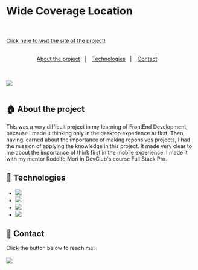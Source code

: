 <h1>Wide Coverage Location</h1>
<br>
<br>
<a href="https://beatriz-cirqueira.github.io/Wide-Coverage-location/">Click here to visit the site of the project!</a>
<br>
<br>
<p align="center">
  <a href="#house-about-the-project">About the project</a>&nbsp;&nbsp;&nbsp;|&nbsp;&nbsp;&nbsp;
  <a href="#wrench-technologies">Technologies</a>&nbsp;&nbsp;&nbsp;|&nbsp;&nbsp;&nbsp;
  <a href="#iphone-contact">Contact</a>&nbsp;&nbsp;&nbsp;&nbsp;&nbsp;&nbsp;
</p>
<br>
<br>
<img src="https://github.com/beatriz-cirqueira/Wide-Coverage-location/blob/master/mockup-wide-coverage-location.png?raw=true"/>
<br>
<br>

## :house: About the project

<p>This was a very difficult project in my learning of FrontEnd Development, because I made it thinking only in the desktop experience at first. Then, having learned about the importance of making reponsives projects, I had the mission of applying the knowledge in this project. It made very clear to me about the importance of think first in the mobile experience. I made it with my mentor Rodolfo Mori in DevClub's course Full Stack Pro.</p>

## :wrench: Technologies

- <img src="https://img.shields.io/badge/HTML5-E34F26?style=for-the-badge&logo=html5&logoColor=white"/>
- <img src="https://img.shields.io/badge/CSS3-1572B6?style=for-the-badge&logo=css3&logoColor=white"/>
- <img src="https://img.shields.io/badge/GIT-E44C30?style=for-the-badge&logo=git&logoColor=white"/>
- <img src="https://img.shields.io/badge/GitHub-100000?style=for-the-badge&logo=github&logoColor=white"/>

## :iphone: Contact

Click the button below to reach me:
<br>
<br>
<a href="https://www.linkedin.com/in/beatriz-cirqueira/"><img src="https://img.shields.io/badge/LinkedIn-0077B5?style=for-the-badge&logo=linkedin&logoColor=white"/></a>
